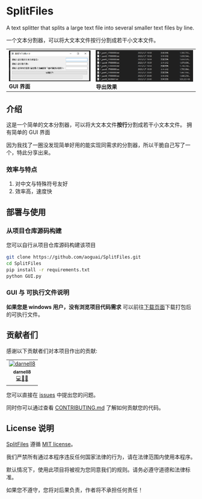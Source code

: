# SplitFiles

A text splitter that splits a large text file into several smaller text files by line.

一个文本分割器，可以将大文本文件按行分割成若干小文本文件。

<!-- markdownlint-disable MD033 -->
<table>
  <tr>
    <td>
      <img src="https://github.com/aoguai/SplitFiles/blob/master/images/0.png"/>
      <br><b>GUI 界面</b>
    </td>
    <td>
      <img src="https://github.com/aoguai/SplitFiles/blob/master/images/1.png"/>
      <br><b>导出效果</b>
    </td>
  </tr>
</table>
<!-- markdownlint-enable MD033 -->

## 介绍

这是一个简单的文本分割器，可以将大文本文件**按行**分割成若干小文本文件。
拥有简单的 GUI 界面

因为我找了一圈没发现简单好用的能实现同需求的分割器，所以干脆自己写了一个，特此分享出来。

### 效率与特点

1. 对中文与特殊符号友好
2. 效率高，速度快


## 部署与使用

### 从项目仓库源码构建

您可以自行从项目仓库源码构建该项目
```bash
git clone https://github.com/aoguai/SplitFiles.git
cd SplitFiles
pip install -r requirements.txt
python GUI.py
```

### GUI 与 可执行文件说明

**如果您是 windows 用户，没有浏览项目代码需求**
可以前往[下载页面](https://github.com/aoguai/SplitFiles/releases)下载打包后的可执行文件。

## 贡献者们

感谢以下贡献者们对本项目作出的贡献:
<!-- ALL-CONTRIBUTORS-LIST:START - Do not remove or modify this section -->
<!-- prettier-ignore-start -->
<!-- markdownlint-disable -->
<table>
  <tbody>
    <tr>
      <td align="center" valign="top" width="100%"><a href="https://github.com/darnell8"><img src="https://avatars.githubusercontent.com/u/119397407?v=4?s=100" width="100px;" alt="darnell8"/><br /><sub><b>darnell8</b></sub></a><br /><a href="https://github.com/aoguai/SplitFiles/commits/master?author=darnell8" title="Code">💻</a><a href="https://github.com/aoguai/SplitFiles//issues?q=author:darnell8" title="Bug reports">🐛</a><a href="https://github.com/aoguai/SplitFiles/commits/master?author=darnell8" title="Bug reports">🚧</a></td>
    </tr>
  </tbody>
</table>

<!-- markdownlint-restore -->
<!-- prettier-ignore-end -->

<!-- ALL-CONTRIBUTORS-LIST:END -->

您可以直接在 [issues](https://github.com/aoguai/SplitFiles/issues)
中提出您的问题。

同时你可以通过查看 [CONTRIBUTING.md](https://github.com/aoguai/SplitFiles/blob/master/docs/CONTRIBUTING.md)
了解如何贡献您的代码。

## License 说明

[SplitFiles](https://github.com/aoguai/SplitFiles) 遵循 [MIT license](LICENSE)。

我们严禁所有通过本程序违反任何国家法律的行为，请在法律范围内使用本程序。

默认情况下，使用此项目将被视为您同意我们的规则。请务必遵守道德和法律标准。

如果您不遵守，您将对后果负责，作者将不承担任何责任！